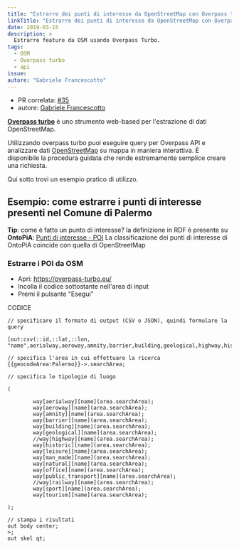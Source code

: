 ```yaml
---
title: "Estrarre dei punti di interesse da OpenStreetMap con Overpass turbo"
linkTitle: "Estrarre dei punti di interesse da OpenStreetMap con Overpass turbo"
date: 2019-03-15
description: >
  Estrarre feature da OSM usando Overpass Turbo.
tags:
  - OSM
  - Overpass turbo
  - api
issue: 
autore: "Gabriele Francescotto"
---
```



- PR correlata: [#35](https://github.com/opendatasicilia/tansignari/pull/35)
- autore: [Gabriele Francescotto](https://github.com/gabrielefrancescotto)

**[Overpass turbo](https://overpass-turbo.eu/)** è uno strumento web-based per l'estrazione di dati OpenStreetMap.

Utilizzando overpass turbo puoi eseguire query per Overpass API e analizzare dati [OpenStreetMap](https://www.openstreetmap.org/) su mappa in maniera interattiva. È disponibile la procedura guidata che rende estremamente semplice creare una richiesta.

Qui sotto trovi un esempio pratico di utilizzo.

## Esempio: come estrarre i punti di interesse presenti nel Comune di Palermo

**Tip**: come è fatto un punto di interesse?
la definizione in RDF è presente su **OntoPiA**: [Punti di interesse - POI](https://github.com/italia/daf-ontologie-vocabolari-controllati/tree/master/Ontologie/POI)
La classificazione dei punti di interesse di OntoPiA coincide con quella di OpenStreetMap

### Estrarre i POI da OSM

* Apri: https://overpass-turbo.eu/
* Incolla il codice sottostante nell'area di input
* Premi il pulsante "Esegui"


CODICE

```
// specificare il formato di output (CSV o JSON), quindi formulare la query

[out:csv(::id,::lat,::lon, "name",aerialway,aeroway,amnity,barrier,building,geological,highway,historic,leisure,man_made,natural,office,public_transport,railway,sport,tourism,"addr:housenumber","addr:street","addr:postcode","addr:city","contact:email","contact:fax","contact:phone","website","wikipedia","wikidata";true)];

// specifica l'area in cui effettuare la ricerca
{{geocodeArea:Palermo}}->.searchArea;

// specifica le tipologie di luogo

(

        way[aerialway][name](area.searchArea);
        way[aeroway][name](area.searchArea);
        way[amnity][name](area.searchArea);
        way[barrier][name](area.searchArea);
        way[building][name](area.searchArea);
        way[geological][name](area.searchArea);
        //way[highway][name](area.searchArea);
        way[historic][name](area.searchArea);
        way[leisure][name](area.searchArea);
        way[man_made][name](area.searchArea);
        way[natural][name](area.searchArea);
        way[office][name](area.searchArea);
        way[public_transport][name](area.searchArea);
        //way[railway][name](area.searchArea);
        way[sport][name](area.searchArea);
        way[tourism][name](area.searchArea);

);

// stampa i risultati
out body center;
>;
out skel qt;

```
